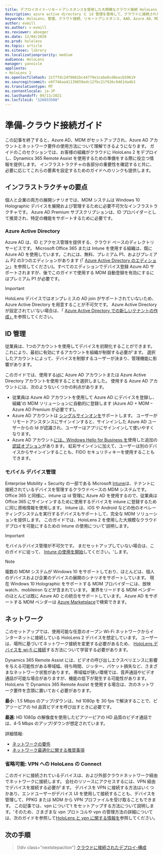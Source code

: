 ```yaml
---
title: デプロイガイド–リモートアシスタンスを使用した大規模なクラウド接続 HoloLens 2 デプロイ
description: azure active directory と id 管理を使用して、クラウドに接続されたネットワーク経由で HoloLens デバイスを登録する準備をする方法について説明します。
keywords: HoloLens、管理、クラウド接続、リモートアシスタンス、AAD、Azure AD、MDM、モバイルデバイス管理
author: evmill
ms.author: v-evmill
ms.reviewer: aboeger
ms.date: 12/04/2020
ms.prod: hololens
ms.topic: article
ms.sitesec: library
ms.localizationpriority: medium
audience: HoloLens
manager: yannisle
appliesto:
- HoloLens 2
ms.openlocfilehash: 21fffdc24f8682bc44779e1cebe8cd6eacb59619
ms.sourcegitcommit: e9f746aa41139859edc12fbc21f926c9461da4b3
ms.translationtype: MT
ms.contentlocale: ja-JP
ms.lasthandoff: 09/13/2021
ms.locfileid: "126033508"
---
```

# <a name="prepare---cloud-connected-guide"></a>準備-クラウド接続ガイド

この記事を終了すると、Azure AD、MDM がセットアップされ、Azure AD アカウントとネットワーク要件の使用方法について理解できるようになります。 ガイドのこのセクションでは、お客様の組織がクラウドに HoloLens 2 をデプロイし、Dynamics 365 Remote Assist を使用するための準備をする際に役立つ情報を提供します。 インフラストラクチャの各部分の重要性を確認すると共に、必要に応じてこれらの要素を設定するためのガイドへのリンクも提供します。

## <a name="infrastructure-essentials"></a>インフラストラクチャの要点

個人と企業の両方の展開シナリオでは、MDM システムは Windows 10 Holographic デバイスを展開および管理するために必要不可欠なインフラストラクチャです。 Azure AD Premium サブスクリプションは、ID プロバイダーとして推奨され、特定の機能をサポートするために必要です。

### <a name="azure-active-directory"></a>Azure Active Directory

Azure AD は、ID とアクセス管理を提供する、クラウド ベースのディレクトリ サービスです。 Microsoft Office 365 または Intune を使用する組織は、既に Azure AD を使用しています。これには、無料、プレミアム P1、およびプレミアム P2 の3つのエディションがあります (「 [Azure Active Directory のエディション](https://azure.microsoft.com/documentation/articles/active-directory-editions)」を参照してください)。すべてのエディションでデバイス登録 Azure AD サポートされますが、後でこのガイドで使用する MDM 自動登録を有効にするにはプレミアム P1 が必要です。

> [!IMPORTANT]
> HoloLens デバイスではオンプレミスの AD join がサポートされていないため、Azure Active Directory を用意することが不可欠です。 Azure Active Directory が設定されてい&#39;ない場合は、「 [Azure Active Directory での新しいテナントの作成」](/azure/active-directory/fundamentals/active-directory-access-create-new-tenant)を参照してください。

## <a name="identity-management"></a>ID 管理

従業員は、1つのアカウントを使用してデバイスを初期化することができます。これにより、最初に有効にするアカウントを組織が制御する必要が&#39;ます。 選択したアカウントによって、デバイスを制御するユーザーが決まり、管理機能に影響があります。

このガイドでは、使用する[id](/hololens/hololens-identity)に Azure AD アカウントまたは Azure Active Directory アカウントを使用することを選択しました。 使用する Azure AD アカウントには、次のようないくつかの利点があります。

- 従業員は Azure AD アカウントを使用して Azure AD にデバイスを登録し、組織&#39;の MDM ソリューションに自動的に登録します (Azure AD + MDM – Azure AD Premium が必要です)。
- Azure AD アカウントは [シングルサインオンを](/azure/active-directory/manage-apps/what-is-single-sign-on)サポートします。 ユーザーがリモートアシスタンスにサインインすると、サインインした Azure AD ユーザーからの Id が認識され、ユーザーはアプリにサインインして使いやすくなります。
- Azure AD アカウント[には、Windows Hello for Business を](/windows/security/identity-protection/hello-for-business/hello-identity-verification)使用した追加の[認証オプション](/hololens/hololens-identity)があります。 虹彩サインインに加えて、ユーザーは別のデバイスからサインインすることも、FIDO セキュリティキーを使用することもできます。

### <a name="mobile-device-management"></a>モバイル デバイス管理

Enterprise Mobility + Security の一部である Microsoft [Intune](/mem/intune/fundamentals/what-is-intune)は、テナントに接続されているデバイスを管理するクラウドベースの MDM システムです。 Office 365 と同様に、intune は id 管理に Azure AD を使用するので、従業員は Office 365 にサインインするために使用するデバイスを intune に登録するために同じ資格情報を使用します。 Intune は、iOS や Android などの他のオペレーティングシステムを実行するデバイスもサポートして、完全な MDM ソリューションを提供します。 このガイドでは、HoloLens 2 を使用した大規模なクラウドデプロイを可能にするための Intune の使用について&#39;説明します。

> [!IMPORTANT]
> モバイルデバイス管理が不可欠です。 まだセットアップしていない場合は、このガイドに従って、 [Intune の使用を開始](/mem/intune/fundamentals/free-trial-sign-up)してください。&#39;します。

> [!NOTE]
> 複数の MDM システムが Windows 10 をサポートしており、ほとんどは、個人のデバイスおよび企業のデバイスの展開のシナリオをサポートしています。 現在 Windows 10 Holographic をサポートする MDM プロバイダーには、放映 watch、mobileiron などが含まれています。 業界をリードする MDM ベンダーのほとんどは既に Azure AD との統合をサポートしています。 Azure AD をサポートする MDM ベンダーは [Azure Marketplace](https://azure.microsoft.com/marketplace/)で検索できます。

## <a name="network"></a>ネットワーク

このセットアップでは、使用可能な任意のオープン Wi-Fi ネットワークからインターネットに接続している HoloLens 2 デバイスを想定しています。 ユーザーは、場所に基づいてネットワーク接続を変更する必要があるため、 [HoloLens デバイスを wi-fi に接続](/hololens/hololens-network)する方法について学習する必要があります。

Dynamics 365 Remote Assist には、ビデオの呼び出しエクスペリエンスに影響を与える可能性がある帯域幅、待ち時間、ジッター、パケット損失など、さまざまなネットワーク状態があります。 帯域幅が狭い環境では、音声通話やビデオ通話が可能な場合がありますが、機能の低下が発生する可能性があります。 HoloLens で Dynamics 365 Remote Assist を使用する場合は、次のネットワーク要件を念頭に置いておく必要があります。

**最小** : 1.5 Mbps のアップ/ダウンは、hd 1080p を 30 fps で解決することで、ピアツーピアの hd 品質ビデオを呼び出すときに必要です。

**最適:** HD 1080p の解像度を使用したピアツーピアの HD 品質のビデオ通話では、4-5 Mbps のアップ/ダウンが想定されています。

詳細情報:

- [ネットワークの要件](/dynamics365/mixed-reality/remote-assist/requirements#network-requirements)
- [ネットワーク最適化に関する推奨事項](/dynamics365/mixed-reality/remote-assist/requirements#dynamics-365-remote-assist-hololens)

### <a name="optional-connect-your-hololens-to-vpn"></a>省略可能: VPN への HoloLens の Connect

このガイドに接続されているデバイスは、および外部クラウドネットワーク経由でネットワークに接続します。 会社のリソースにアクセスするには、VPN 経由でデバイスを接続する必要が&#39;ます。 デバイスを VPN に接続する方法はいくつかあり、エンドユーザーがデバイス UI を使用して接続することも、デバイスを管理して、PPKG または MDM から VPN プロファイルを受け取ることもできます。 この記事では、vpn について&#39;t をセットアップする方法について説明します。&#39;そのため、さまざまな vpn プロトコルや vpn の管理方法の詳細については、次のガイドを参照して[HoloLens と vpn に関する情報を](/hololens/hololens-network#vpn)参照してください。

## <a name="next-step"></a>次の手順

> [!div class="nextstepaction"]
> [クラウドに接続されたデプロイ-構成](hololens2-cloud-connected-configure.md)

